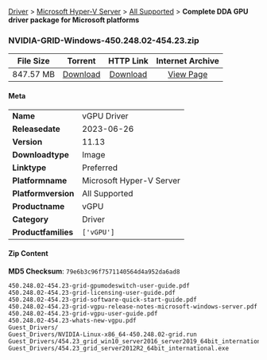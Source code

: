 
[Driver](/README.md)  >  [Microsoft Hyper-V Server](/index/Driver/Microsoft_Hyper-V_Server.md)  >  [All Supported](/index/Driver/Microsoft_Hyper-V_Server/All_Supported.md)  >  **Complete DDA GPU driver package for Microsoft platforms**


### NVIDIA-GRID-Windows-450.248.02-454.23.zip

| **File Size** | **Torrent**  | **HTTP Link** | **Internet Archive** |
|:-------------:|:------------:|:-------------:|:--------------------:|
| 847.57 MB |  [Download](https://archive.org/download/nvgpu_NVIDIA-GRID-Windows-450.248.02-454.23.zip/nvgpu_NVIDIA-GRID-Windows-450.248.02-454.23.zip_archive.torrent)       | [Download](https://archive.org/compress/nvgpu_NVIDIA-GRID-Windows-450.248.02-454.23.zip) | [View Page](https://archive.org/details/nvgpu_NVIDIA-GRID-Windows-450.248.02-454.23.zip)       |

#### Meta

<table>
<tr><td><strong>Name</strong></td><td>vGPU Driver</td></tr>
<tr><td><strong>Releasedate</strong></td><td>2023-06-26</td></tr>
<tr><td><strong>Version</strong></td><td>11.13</td></tr>
<tr><td><strong>Downloadtype</strong></td><td>Image</td></tr>
<tr><td><strong>Linktype</strong></td><td>Preferred</td></tr>
<tr><td><strong>Platformname</strong></td><td>Microsoft Hyper-V Server</td></tr>
<tr><td><strong>Platformversion</strong></td><td>All Supported</td></tr>
<tr><td><strong>Productname</strong></td><td>vGPU</td></tr>
<tr><td><strong>Category</strong></td><td>Driver</td></tr>
<tr><td><strong>Productfamilies</strong></td><td><code>['vGPU']</code></td></tr>
</table>

#### Zip Content

**MD5 Checksum**: `79e6b3c96f7571140564d4a952da6ad8`

```text
450.248.02-454.23-grid-gpumodeswitch-user-guide.pdf
450.248.02-454.23-grid-licensing-user-guide.pdf
450.248.02-454.23-grid-software-quick-start-guide.pdf
450.248.02-454.23-grid-vgpu-release-notes-microsoft-windows-server.pdf
450.248.02-454.23-grid-vgpu-user-guide.pdf
450.248.02-454.23-whats-new-vgpu.pdf
Guest_Drivers/
Guest_Drivers/NVIDIA-Linux-x86_64-450.248.02-grid.run
Guest_Drivers/454.23_grid_win10_server2016_server2019_64bit_international.exe
Guest_Drivers/454.23_grid_server2012R2_64bit_international.exe
```